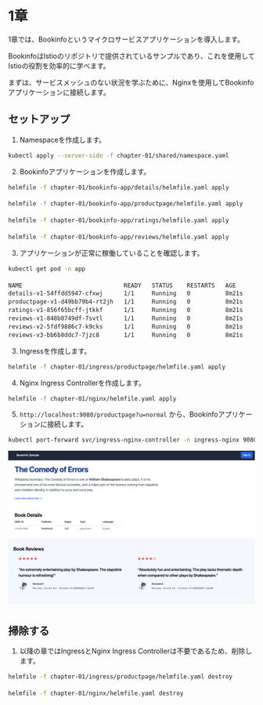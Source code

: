 # 1章

1章では、Bookinfoというマイクロサービスアプリケーションを導入します。

BookinfoはIstioのリポジトリで提供されているサンプルであり、これを使用してIstioの役割を効率的に学べます。

まずは、サービスメッシュのない状況を学ぶために、Nginxを使用してBookinfoアプリケーションに接続します。

## セットアップ

1. Namespaceを作成します。

```bash
kubectl apply --server-side -f chapter-01/shared/namespace.yaml
```

2. Bookinfoアプリケーションを作成します。

```bash
helmfile -f chapter-01/bookinfo-app/details/helmfile.yaml apply

helmfile -f chapter-01/bookinfo-app/productpage/helmfile.yaml apply

helmfile -f chapter-01/bookinfo-app/ratings/helmfile.yaml apply

helmfile -f chapter-01/bookinfo-app/reviews/helmfile.yaml apply
```

3. アプリケーションが正常に稼働していることを確認します。

```bash
kubectl get pod -n app

NAME                             READY   STATUS    RESTARTS   AGE
details-v1-54ffdd5947-cfxwj      1/1     Running   0          8m21s
productpage-v1-d49bb79b4-rt2jh   1/1     Running   0          8m21s
ratings-v1-856f65bcff-jtkkf      1/1     Running   0          8m21s
reviews-v1-848b8749df-7svtl      1/1     Running   0          8m21s
reviews-v2-5fdf9886c7-k9cks      1/1     Running   0          8m21s
reviews-v3-bb6b8ddc7-7jzc8       1/1     Running   0          8m21s
```

3. Ingressを作成します。

```bash
helmfile -f chapter-01/ingress/productpage/helmfile.yaml apply
```

4. Nginx Ingress Controllerを作成します。

```bash
helmfile -f chapter-01/nginx/helmfile.yaml apply
```

5. `http://localhost:9080/productpage?u=normal` から、Bookinfoアプリケーションに接続します。

```bash
kubectl port-forward svc/ingress-nginx-controller -n ingress-nginx 9080:9080
```

![bookinfo_productpage](../images/bookinfo_productpage.png)

## 掃除する

1. 以降の章ではIngressとNginx Ingress Controllerは不要であるため、削除します。

```bash
helmfile -f chapter-01/ingress/productpage/helmfile.yaml destroy

helmfile -f chapter-01/nginx/helmfile.yaml destroy
```
